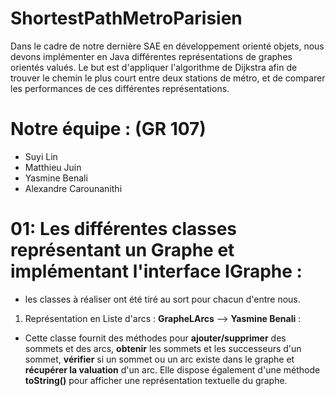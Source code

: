 # ShortestPathMetroParisien
Dans le cadre de notre dernière SAE en développement orienté objets, nous devons implémenter en Java différentes représentations de graphes orientés valués. Le but est d'appliquer l'algorithme de Dijkstra afin de trouver le chemin le plus court entre deux stations de métro, et de comparer les performances de ces différentes représentations.

# Notre équipe : (GR 107)

- Suyi Lin
- Matthieu Juin
- Yasmine Benali
- Alexandre Carounanithi

# 01: Les différentes classes représentant un Graphe et implémentant l'interface IGraphe :

- les classes à réaliser ont été tiré au sort pour chacun d'entre nous.

1) Représentation en Liste d'arcs : __GrapheLArcs__ --> __Yasmine Benali__ :
- Cette classe fournit des méthodes pour __ajouter/supprimer__ des sommets et des arcs, __obtenir__ les sommets et les successeurs d'un sommet, __vérifier__ si un sommet ou un arc existe dans le graphe et __récupérer la valuation__ d'un arc. Elle dispose également d'une méthode __toString()__ pour afficher une représentation textuelle du graphe.
